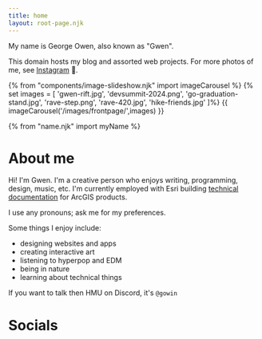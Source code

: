 ```yaml
---
title: home
layout: root-page.njk
---
```


My name is George Owen, also known as "Gwen".

This domain hosts my blog and assorted web projects. For more photos of me, see [Instagram](https://www.instagram.com/gowinnnn/) 🌇.

{% from "components/image-slideshow.njk" import imageCarousel %}
{% set images = [
'gwen-rift.jpg',
'devsummit-2024.png',
'go-graduation-stand.jpg',
'rave-step.png',
'rave-420.jpg',
'hike-friends.jpg'
]%}
{{ imageCarousel('/images/frontpage/',images) }}

{% from "name.njk" import myName %}

# About me

Hi! I'm Gwen. I'm a creative person who enjoys writing, programming, design, music, etc. I'm currently employed with Esri building [technical documentation](https://developers.arcgis.com/documentation/) for ArcGIS products.

I use any pronouns; ask me for my preferences.

Some things I enjoy include:

* designing websites and apps
* creating interactive art
* listening to hyperpop and EDM
* being in nature
* learning about technical things

If you want to talk then HMU on Discord, it's `@gowin`

# Socials